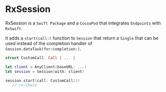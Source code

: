 # RxSession

RxSession is a `Swift Package` and a `CocoaPod` that integrates `Endpoints` with `RxSwift`.

It adds a `start(call:)` function to `Session` that return a `Single` that can be used instead of the completion handler of `Session.dataTask(for:completion:)`.

```swift
struct CustomCall: Call { ... }

let client = AnyClient(baseURL: ...)
let session = Session(with: client)

session.start(call: CustomCall())
   // rx-Chain
```

